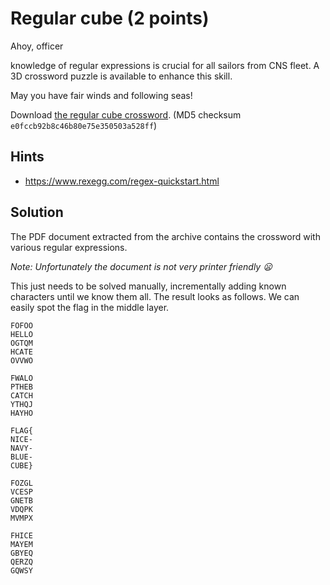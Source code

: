 # Regular cube (2 points)

Ahoy, officer

knowledge of regular expressions is crucial for all sailors from CNS fleet. A 3D crossword puzzle is available to
enhance this skill.

May you have fair winds and following seas!

Download [the regular cube crossword](regular_cube.zip).
(MD5 checksum `e0fccb92b8c46b80e75e350503a528ff`)

## Hints

* https://www.rexegg.com/regex-quickstart.html

## Solution

The PDF document extracted from the archive contains the crossword with various regular expressions.

_Note: Unfortunately the document is not very printer friendly :frowning:_

This just needs to be solved manually, incrementally adding known characters until we know them all. The result looks
as follows. We can easily spot the flag in the middle layer.

```text
FOFOO
HELLO
OGTQM
HCATE
OVVWO

FWALO
PTHEB
CATCH
YTHQJ
HAYHO

FLAG{
NICE-
NAVY-
BLUE-
CUBE}

FOZGL
VCESP
GNETB
VDQPK
MVMPX

FHICE
MAYEM
GBYEQ
QERZQ
GQWSY
```
